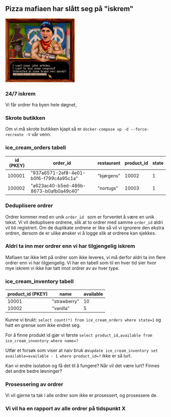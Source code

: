 ## Pizza mafiaen har slått seg på "iskrem"

![Ice cream sellers](johaug-guns.jpg)

### 24/7 iskrem
Vi får ordrer fra byen hele døgnet, 

### Skrote butikken
Om vi må skrote butikken kjapt så er ```docker-compose up -d --force-recreate -V``` vår venn.

### ice_cream_orders tabell

| id (PKEY) | order_id                               | restaurant | product_id | state |
|-----------|----------------------------------------|------------|------------|-------|
| 100001    | "937a6571-2ef8-4e01-b0f6-f799c4a95c1a" | "bjørgens" | 10002      | 1     | 
| 100002    | "a623ac40-b5ed-486b-8673-b0afb0a49c40" | "nortugs"  | 10003      | 1     |

### Deduplisere ordrer
Ordrer kommer med en unik ```order_id ``` som er forventet å være en unik tekst.
Vi vil deduplisere ordrene, slik at to ordrer med samme ```order_id``` aldri vil bli registrert.
Om de duplikate ordrene er like så vil vi ignorere den ekstra ordren, dersom de er ulike ønsker vi å logge slik at
ordrene kan sjekkes.


### Aldri ta inn mer ordrer enn vi har tilgjengelig iskrem
Mafiaen tar ikke lett på ordrer som ikke leveres, vi må derfor aldri ta inn flere ordrer enn vi har tilgjengelig.
Vi har en tabell som til en hver tid sier hvor mye iskrem vi ikke har tatt imot ordrer av av hver type.

### ice_cream_inventory tabell

| product_id (PKEY) | name         | available |
|-------------------|--------------|-----------|
| 10001             | "strawberry" | 10        |  
| 10002             | "vanilla"    | 5         |


Kunne vi brukt: ```select count(*) from ice_cream_orders where state=1``` og hatt en grense som ikke endret seg.

For å finne produkt id gjør vi første ```select product_id,available from ice_cream_inventory where name=? ```

Utfør et forsøk som viser at naiv bruk av```update ice_cream_inventory set available=available - 1 where product_id=?```
ikke er så lurt. 

Kan vi endre isolation og få det til å fungere? Når vil det være lurt?
Finnes det andre bedre løsninger?

### Prosessering av ordrer
Vi vil gjerne ta tak i alle ordrer som ikke er prosessert, og prosessere de.

### Vi vil ha en rapport av alle ordrer på tidspunkt X